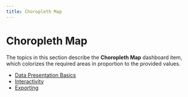 ```yaml
---
title: Choropleth Map
---
```

# Choropleth Map
The topics in this section describe the **Choropleth Map** dashboard item, which colorizes the required areas in proportion to the provided values.
* [Data Presentation Basics](choropleth-map/data-presentation-basics.md)
* [Interactivity](choropleth-map/interactivity.md)
* [Exporting](choropleth-map/exporting.md)
